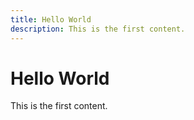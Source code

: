 ```yaml
---
title: Hello World
description: This is the first content.
---
```


# Hello World

This is the first content.
